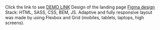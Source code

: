   Click the link to see [DEMO LINK](https://alinaShchavinska.github.io/Museum_2/)
  Design of the landing page [Figma design](https://www.figma.com/file/HL3XGt5ZatvJoYBhOaWY5x/museum-prototype?node-id=10326%3A1988)
  Stack: HTML, SASS, CSS, BEM, JS.
  Adaptive and fully responsive layout was made by using Flexbox and Grid (mobiles, tablets, laptops, high screens).
